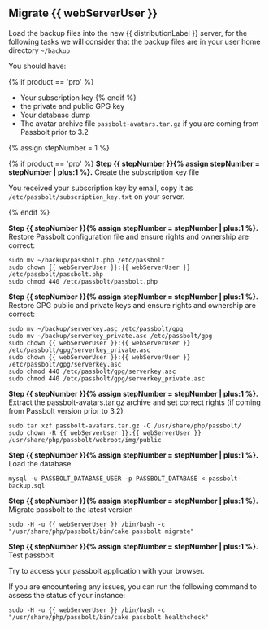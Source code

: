 

## Migrate {{ webServerUser }}

Load the backup files into the new {{ distributionLabel }} server, for the following tasks we will consider that the backup files are in your user home directory `~/backup`

You should have:

{% if product == 'pro' %}
* Your subscription key
{% endif %}
* the private and public GPG key
* Your database dump 
* The avatar archive file `passbolt-avatars.tar.gz` if you are coming from Passbolt prior to 3.2

{% assign stepNumber = 1 %}

{% if product == 'pro' %}
**Step {{ stepNumber }}{% assign stepNumber = stepNumber | plus:1 %}.** Create the subscription key file

You received your subscription key by email, copy it as `/etc/passbolt/subscription_key.txt` on your server.

{% endif %}

**Step {{ stepNumber }}{% assign stepNumber = stepNumber | plus:1 %}.** Restore Passbolt configuration file and ensure rights and ownership are correct:

```
sudo mv ~/backup/passbolt.php /etc/passbolt
sudo chown {{ webServerUser }}:{{ webServerUser }} /etc/passbolt/passbolt.php
sudo chmod 440 /etc/passbolt/passbolt.php
```

**Step {{ stepNumber }}{% assign stepNumber = stepNumber | plus:1 %}.** Restore GPG public and private keys and ensure rights and ownership are correct:

```
sudo mv ~/backup/serverkey.asc /etc/passbolt/gpg
sudo mv ~/backup/serverkey_private.asc /etc/passbolt/gpg
sudo chown {{ webServerUser }}:{{ webServerUser }} /etc/passbolt/gpg/serverkey_private.asc
sudo chown {{ webServerUser }}:{{ webServerUser }} /etc/passbolt/gpg/serverkey.asc
sudo chmod 440 /etc/passbolt/gpg/serverkey.asc
sudo chmod 440 /etc/passbolt/gpg/serverkey_private.asc
```

**Step {{ stepNumber }}{% assign stepNumber = stepNumber | plus:1 %}.** Extract the passbolt-avatars.tar.gz archive and set correct rights (if coming from Passbolt version prior to 3.2)

```
sudo tar xzf passbolt-avatars.tar.gz -C /usr/share/php/passbolt/
sudo chown -R {{ webServerUser }}:{{ webServerUser }} /usr/share/php/passbolt/webroot/img/public
```

**Step {{ stepNumber }}{% assign stepNumber = stepNumber | plus:1 %}.** Load the database

```
mysql -u PASSBOLT_DATABASE_USER -p PASSBOLT_DATABASE < passbolt-backup.sql
```

**Step {{ stepNumber }}{% assign stepNumber = stepNumber | plus:1 %}.** Migrate passbolt to the latest version

```
sudo -H -u {{ webServerUser }} /bin/bash -c "/usr/share/php/passbolt/bin/cake passbolt migrate"
```

**Step {{ stepNumber }}{% assign stepNumber = stepNumber | plus:1 %}.** Test passbolt

Try to access your passbolt application with your browser.

If you are encountering any issues, you can run the following command to assess the status of your instance:

```
sudo -H -u {{ webServerUser }} /bin/bash -c "/usr/share/php/passbolt/bin/cake passbolt healthcheck"
```